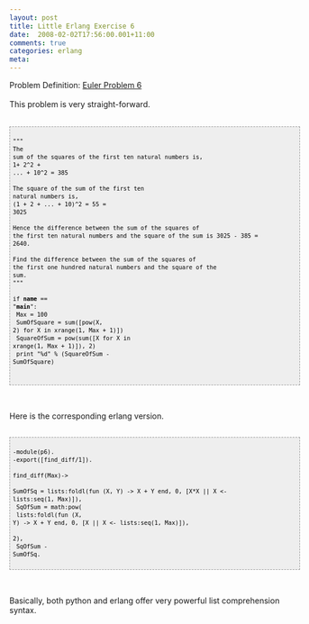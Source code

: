 ```yaml
---
layout: post
title: Little Erlang Exercise 6
date:  2008-02-02T17:56:00.001+11:00
comments: true
categories: erlang
meta: 
---
```

Problem Definition: <a href="http://projecteuler.net/index.php?section=problems&amp;id=6">Euler Problem 6</a><br /><br />This problem is very straight-forward.<br /><br /><pre style="border: 1px dashed rgb(153, 153, 153); padding: 5px; overflow: auto; font-family: Andale Mono,Lucida Console,Monaco,fixed,monospace; color: rgb(0, 0, 0); background-color: rgb(238, 238, 238); font-size: 12px; line-height: 14px; width: 100%;"><code><br />"""<br />The sum of the squares of the first ten natural numbers is,<br />1+ 2^2 + ... + 10^2 = 385<br /><br />The square of the sum of the first ten natural numbers is,<br />(1 + 2 + ... + 10)^2 = 55 = 3025<br /><br />Hence the difference between the sum of the squares of the first ten natural numbers and the square of the sum is 3025 - 385 = 2640.<br /><br />Find the difference between the sum of the squares of the first one hundred natural numbers and the square of the sum.<br />"""<br /><br />if __name__ == "__main__":<br />  Max = 100<br />  SumOfSquare = sum([pow(X, 2) for X in xrange(1, Max + 1)])<br />  SquareOfSum = pow(sum([X for X in xrange(1, Max + 1)]), 2)<br />  print "%d" % (SquareOfSum - SumOfSquare)<br /><br /><br /></code></pre><br /><br />Here is the corresponding erlang version.<br /><br /><pre style="border: 1px dashed rgb(153, 153, 153); padding: 5px; overflow: auto; font-family: Andale Mono,Lucida Console,Monaco,fixed,monospace; color: rgb(0, 0, 0); background-color: rgb(238, 238, 238); font-size: 12px; line-height: 14px; width: 100%;"><code><br />-module(p6).<br />-export([find_diff/1]).<br /><br />find_diff(Max)-><br />  SumOfSq = lists:foldl(fun (X, Y) -> X + Y end, 0, [X*X || X <- lists:seq(1, Max)]),<br />  SqOfSum = math:pow(<br />              lists:foldl(fun (X, Y) -> X + Y end, 0, [X || X <- lists:seq(1, Max)]),<br />              2),<br />  SqOfSum - SumOfSq.<br /><br /></code></pre><br /><br />Basically, both python and erlang offer very powerful list comprehension syntax.